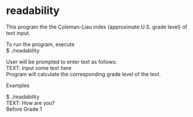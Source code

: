 # readability

This program the the Coleman-Liau index (approximate U.S. grade level) of text input.

To run the program, execute<br />
$ ./readability<br />

User will be prompted to enter text as follows: <br />
TEXT: input some text here <br />
Program will calculate the corresponding grade level of the text.

Examples

$ ./readability <br />
TEXT: How are you? <br />
Before Grade 1<br />



